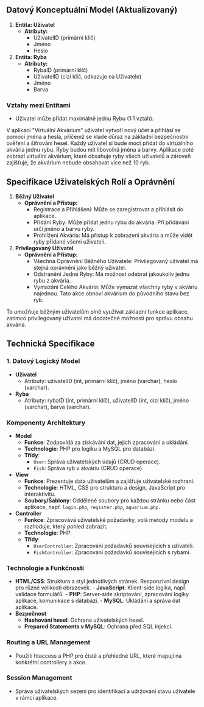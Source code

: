 ## Datový Konceptuální Model (Aktualizovaný)

1.  **Entita: Uživatel**
    -   **Atributy:**
        -   UživatelID (primární klíč)
        -   Jméno
        -   Heslo
2.  **Entita: Ryba**
    -   **Atributy:**
        -   RybaID (primární klíč)
        -   UživatelID (cizí klíč, odkazuje na Uživatele)
        -   Jméno
        -   Barva

### Vztahy mezi Entitami

-   Uživatel může přidat maximálně jednu Rybu (1:1 vztah).

V aplikaci "Virtuální Akvárium" uživatel vytvoří nový účet a přihlásí se
pomocí jména a hesla, přičemž se klade důraz na základní bezpečnostní
ověření a šifrování hesel. Každý uživatel si bude moct přidat do
virtuálního akvária jednu rybu. Ryby budou mít libovolná jména a barvy.
Aplikace poté zobrazí virtuální akvárium, které obsahuje ryby všech
uživatelů a zároveň zajišťuje, že akvárium nebude obsahovat více než 10
ryb.

## Specifikace Uživatelských Rolí a Oprávnění

1.  **Běžný Uživatel**
    -   **Oprávnění a Přístup:**
        -   Registrace a Přihlášení: Může se zaregistrovat a přihlásit
            do aplikace.
        -   Přidání Ryby: Může přidat jednu rybu do akvária. Při
            přidávání určí jméno a barvu ryby.
        -   Prohlížení Akvária: Má přístup k zobrazení akvária a může
            vidět ryby přidané všemi uživateli.
2.  **Privilegovaný Uživatel**
    -   **Oprávnění a Přístup:**
        -   Všechna Oprávnění Běžného Uživatele: Privilegovaný uživatel
            má stejná oprávnění jako běžný uživatel.
        -   Odstranění Jedné Ryby: Má možnost odebrat jakoukoliv jednu
            rybu z akvária.
        -   Vymazání Celého Akvária: Může vymazat všechny ryby v akváriu
            najednou. Tato akce obnoví akvárium do původního stavu bez
            ryb.

To umožňuje běžným uživatelům plně využívat základní funkce aplikace,
zatímco privilegovaný uživatel má dodatečné možnosti pro správu obsahu
akvária.

## Technická Specifikace

### 1. Datový Logický Model

-   **Uživatel**
    -   Atributy: uživatelID (int, primární klíč), jméno (varchar),
        heslo (varchar).
-   **Ryba**
    -   Atributy: rybaID (int, primární klíč), uživatelID (int, cizí
        klíč), jméno (varchar), barva (varchar).


### Komponenty Architektury

-   **Model**
    -   **Funkce**: Zodpovídá za získávání dat, jejich zpracování a
        ukládání.
    -   **Technologie**: PHP pro logiku a MySQL pro databázi.
    -   **Třídy**:
        -   `User`: Správa uživatelských údajů (CRUD operace).
        -   `Fish`: Správa ryb v akváriu (CRUD operace).
-   **View**
    -   **Funkce**: Prezentuje data uživatelům a zajišťuje uživatelské
        rozhraní.
    -   **Technologie**: HTML, CSS pro strukturu a design, JavaScript
        pro interaktivitu.
    -   **Soubory/Šablony**: Oddělené soubory pro každou stránku nebo
        část aplikace, např. `login.php`, `register.php`,
        `aquarium.php`.
-   **Controller**
    -   **Funkce**: Zpracovává uživatelské požadavky, volá metody modelu
        a rozhoduje, který pohled zobrazit.
    -   **Technologie**: PHP.
    -   **Třídy**:
        -   `UserController`: Zpracování požadavků souvisejících s
            uživateli.
        -   `FishController`: Zpracování požadavků souvisejících s
            rybami.

### Technologie a Funkčnosti

-    **HTML/CSS**: Struktura a styl jednotlivých stránek. Responzivní
        design pro různé velikosti obrazovek.
    -   **JavaScript**: Klient-side logika, např. validace formulářů.
    -   **PHP**: Server-side skriptování, zpracování logiky aplikace,
        komunikace s databází.
    -   **MySQL**: Ukládání a správa dat aplikace.
-   **Bezpečnost**
    -   **Hashování hesel**: Ochrana uživatelských hesel.
    -   **Prepared Statements v MySQL**: Ochrana před SQL injekcí.

### Routing a URL Management

-   Použití htaccess a PHP pro čisté a přehledné URL, které mapují na
    konkrétní controllery a akce.

### Session Management

-   Správa uživatelských sezení pro identifikaci a udržování stavu
    uživatele v rámci aplikace.
